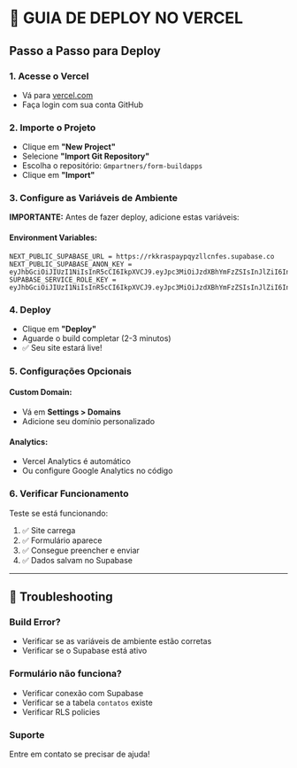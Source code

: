 # 🚀 GUIA DE DEPLOY NO VERCEL

## Passo a Passo para Deploy

### 1. Acesse o Vercel
- Vá para [vercel.com](https://vercel.com)
- Faça login com sua conta GitHub

### 2. Importe o Projeto
- Clique em **"New Project"**
- Selecione **"Import Git Repository"**
- Escolha o repositório: `Gmpartners/form-buildapps`
- Clique em **"Import"**

### 3. Configure as Variáveis de Ambiente
**IMPORTANTE:** Antes de fazer deploy, adicione estas variáveis:

#### Environment Variables:
```
NEXT_PUBLIC_SUPABASE_URL = https://rkkraspaypqyzllcnfes.supabase.co
NEXT_PUBLIC_SUPABASE_ANON_KEY = eyJhbGciOiJIUzI1NiIsInR5cCI6IkpXVCJ9.eyJpc3MiOiJzdXBhYmFzZSIsInJlZiI6InJra3Jhc3BheXBxeXpsbGNuZmVzIiwicm9sZSI6ImFub24iLCJpYXQiOjE3NTI3MDEwMTAsImV4cCI6MjA2ODI3NzAxMH0.8aeZf4D2eqYdUbR57pUgB_WXe0DW9GtEQtafMXYStV4
SUPABASE_SERVICE_ROLE_KEY = eyJhbGciOiJIUzI1NiIsInR5cCI6IkpXVCJ9.eyJpc3MiOiJzdXBhYmFzZSIsInJlZiI6InJra3Jhc3BheXBxeXpsbGNuZmVzIiwicm9sZSI6InNlcnZpY2Vfcm9sZSIsImlhdCI6MTc1MjcwMTAxMCwiZXhwIjoyMDY4Mjc3MDEwfQ.sKyOwhQkuC7Bmk4Nxcura_XQiciqSbI1gY0492Im2tM
```

### 4. Deploy
- Clique em **"Deploy"**
- Aguarde o build completar (2-3 minutos)
- ✅ Seu site estará live!

### 5. Configurações Opcionais

#### Custom Domain:
- Vá em **Settings > Domains**
- Adicione seu domínio personalizado

#### Analytics:
- Vercel Analytics é automático
- Ou configure Google Analytics no código

### 6. Verificar Funcionamento

Teste se está funcionando:
1. ✅ Site carrega
2. ✅ Formulário aparece
3. ✅ Consegue preencher e enviar
4. ✅ Dados salvam no Supabase

---

## 🔧 Troubleshooting

### Build Error?
- Verificar se as variáveis de ambiente estão corretas
- Verificar se o Supabase está ativo

### Formulário não funciona?
- Verificar conexão com Supabase
- Verificar se a tabela `contatos` existe
- Verificar RLS policies

### Suporte
Entre em contato se precisar de ajuda!
